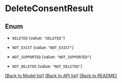 # DeleteConsentResult

## Enum


* `DELETED` (value: `"DELETED"`)

* `NOT_EXIST` (value: `"NOT_EXIST"`)

* `NOT_SUPPORTED` (value: `"NOT_SUPPORTED"`)

* `NOT_DELETED` (value: `"NOT_DELETED"`)


[[Back to Model list]](../README.md#documentation-for-models) [[Back to API list]](../README.md#documentation-for-api-endpoints) [[Back to README]](../README.md)


